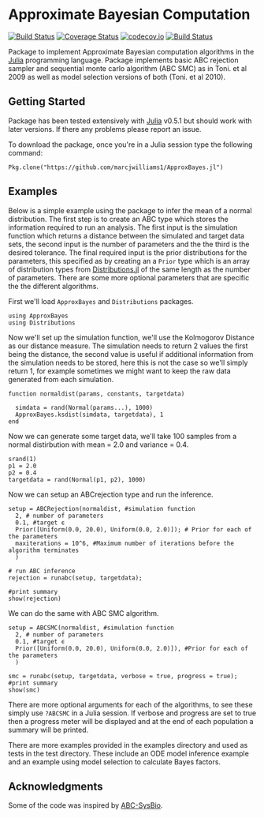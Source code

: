 # Approximate Bayesian Computation

[![Build Status](https://travis-ci.org/marcjwilliams1/ApproxBayes.jl.svg?branch=master)](https://travis-ci.org/marcjwilliams1/ApproxBayes.jl)
[![Coverage Status](https://coveralls.io/repos/marcjwilliams1/ApproxBayes.jl/badge.svg?branch=master&service=github)](https://coveralls.io/github/marcjwilliams1/ApproxBayes.jl?branch=master)
[![codecov.io](http://codecov.io/github/marcjwilliams1/ApproxBayes.jl/coverage.svg?branch=master)](http://codecov.io/github/marcjwilliams1/ApproxBayes.jl?branch=master)
[![Build Status](https://ci.appveyor.com/api/projects/status/github/JuliaLang/Example.jl?branch=master&svg=true)](https://ci.appveyor.com/project/tkelman/example-jl/branch/master)

Package to implement Approximate Bayesian computation algorithms in the [Julia](https://julialang.org/) programming language. Package implements basic ABC rejection sampler and sequential monte carlo algorithm (ABC SMC) as in Toni. et al 2009 as well as model selection versions of both (Toni. et al 2010).

## Getting Started
Package has been tested extensively with [Julia](https://julialang.org/) v0.5.1 but should work with later versions. If there any problems please report an issue.

To download the package, once you're in a Julia session type the following command:
```
Pkg.clone("https://github.com/marcjwilliams1/ApproxBayes.jl")
```

## Examples
Below is a simple example using the package to infer the mean of a normal distribution. The first step is to create an ABC type which stores the information required to run an analysis. The first input is the simulation function which returns a distance between the simulated and target data sets, the second input is the number of parameters and the the third is the desired tolerance. The final required input is the prior distributions for the parameters, this specified as by creating an a ```Prior``` type which is an array of distribution types from [Distributions.jl](https://github.com/JuliaStats/Distributions.jl/) of the same length as the number of parameters. There are some more optional parameters that are specific the the different algorithms.

First we'll load ```ApproxBayes``` and ```Distributions``` packages.

```
using ApproxBayes
using Distributions
```

Now we'll set up the simulation function, we'll use the Kolmogorov Distance as our distance measure. The simulation needs to return 2 values the first being the distance, the second value is useful if additional information from the simulation needs to be stored, here this is not the case so we'll simply return 1, for example sometimes we might want to keep the raw data generated from each simulation.
```
function normaldist(params, constants, targetdata)

  simdata = rand(Normal(params...), 1000)
  ApproxBayes.ksdist(simdata, targetdata), 1
end
```

Now we can generate some target data, we'll take 100 samples from a normal distirbution with mean = 2.0 and variance = 0.4.
```
srand(1)
p1 = 2.0
p2 = 0.4
targetdata = rand(Normal(p1, p2), 1000)
```

Now we can setup an ABCrejection type and run the inference.
```
setup = ABCRejection(normaldist, #simulation function
  2, # number of parameters
  0.1, #target ϵ
  Prior([Uniform(0.0, 20.0), Uniform(0.0, 2.0)]); # Prior for each of the parameters
  maxiterations = 10^6, #Maximum number of iterations before the algorithm terminates
  )

# run ABC inference
rejection = runabc(setup, targetdata);

#print summary
show(rejection)
```

We can do the same with ABC SMC algorithm.
```
setup = ABCSMC(normaldist, #simulation function
  2, # number of parameters
  0.1, #target ϵ
  Prior([Uniform(0.0, 20.0), Uniform(0.0, 2.0)]), #Prior for each of the parameters
  )

smc = runabc(setup, targetdata, verbose = true, progress = true);
#print summary
show(smc)
```

There are more optional arguments for each of the algorithms, to see these simply use ```?ABCSMC``` in a Julia session. If verbose and progress are set to true then a progress meter will be displayed and at the end of each population a summary will be printed.

There are more examples provided in the examples directory and used as tests in the test directory. These include an ODE model inference example and an example using model selection to calculate Bayes factors.

## Acknowledgments
Some of the code was inspired by [ABC-SysBio](http://www.theosysbio.bio.ic.ac.uk/resources/abc-sysbio/).
